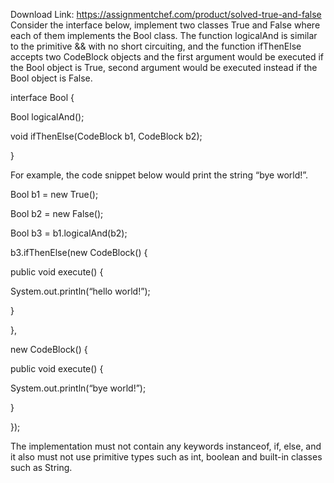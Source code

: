Download Link: https://assignmentchef.com/product/solved-true-and-false
<br>
Consider the interface below, implement two classes True and False where each of them implements the Bool class. The function logicalAnd is similar to the primitive &amp;&amp; with no short circuiting, and the function ifThenElse accepts two CodeBlock objects and the first argument would be executed if the Bool object is True, second argument would be executed instead if the Bool object is False.

interface Bool {

Bool logicalAnd();

void ifThenElse(CodeBlock b1, CodeBlock b2);

}

For example, the code snippet below would print the string “bye world!”.

Bool b1 = new True();

Bool b2 = new False();

Bool b3 = b1.logicalAnd(b2);

b3.ifThenElse(new CodeBlock() {

public void execute() {

System.out.println(“hello world!”);

}

},

new CodeBlock() {

public void execute() {

System.out.println(“bye world!”);

}

});

The implementation must not contain any keywords instanceof, if, else, and it also must not use primitive types such as int, boolean and built-in classes such as String.